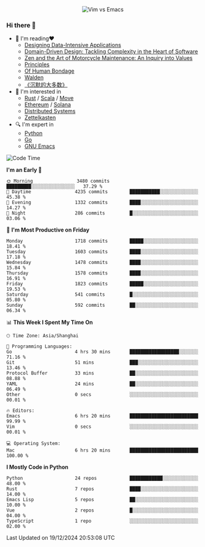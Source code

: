 <p align="center">
    <img src="https://gist.githubusercontent.com/coldnight/e696baffb094e71c96cb302118878eae/raw/40ea5053a6f66cc65f90f437e4173497da225958/banner.gif" alt="Vim vs Emacs" />
</p>

### Hi there 👋

- 📖 I'm reading❤️
    + [Designing Data-Intensive Applications](https://www.oreilly.com/library/view/designing-data-intensive-applications/9781491903063/)
    + [Domain-Driven Design: Tackling Complexity in the Heart of Software](https://www.dddcommunity.org/book/evans_2003/)
    + [Zen and the Art of Motorcycle Maintenance: An Inquiry into Values](https://en.wikipedia.org/wiki/Zen_and_the_Art_of_Motorcycle_Maintenance)
    + [Principles](https://www.principles.com/)
    + [Of Human Bondage](https://en.wikipedia.org/wiki/Of_Human_Bondage)
    + [Walden](https://en.wikipedia.org/wiki/Walden)
    + [《沉默的大多数》](https://en.wikipedia.org/wiki/Silent_majority)
- 🌱 I'm interested in
    + [Rust](https://www.rust-lang.org/) / [Scala](https://www.scala-lang.org/) / [Move](https://github.com/move-language/move/)
    + [Ethereum](https://ethereum.org/en/) / [Solana](https://solana.com/)
	+ [Distributed Systems](https://www.linuxzen.com/notes/topics/20200320174417_%E5%88%86%E5%B8%83%E5%BC%8F/)
	+ [Zettelkasten](https://www.linuxzen.com/notes/notes/20220120080920-slip_box/)
- 🔍 I'm expert in
    + [Python](https://www.python.org/)
    + [Go](https://go.dev/)
    + [GNU Emacs](https://www.gnu.org/software/emacs/)

<!--START_SECTION:waka-->
![Code Time](http://img.shields.io/badge/Code%20Time-3%2C202%20hrs%2012%20mins-blue)

**I'm an Early 🐤** 

```text
🌞 Morning                3480 commits        █████████░░░░░░░░░░░░░░░░   37.29 % 
🌆 Daytime                4235 commits        ███████████░░░░░░░░░░░░░░   45.38 % 
🌃 Evening                1332 commits        ████░░░░░░░░░░░░░░░░░░░░░   14.27 % 
🌙 Night                  286 commits         █░░░░░░░░░░░░░░░░░░░░░░░░   03.06 % 
```
📅 **I'm Most Productive on Friday** 

```text
Monday                   1718 commits        █████░░░░░░░░░░░░░░░░░░░░   18.41 % 
Tuesday                  1603 commits        ████░░░░░░░░░░░░░░░░░░░░░   17.18 % 
Wednesday                1478 commits        ████░░░░░░░░░░░░░░░░░░░░░   15.84 % 
Thursday                 1578 commits        ████░░░░░░░░░░░░░░░░░░░░░   16.91 % 
Friday                   1823 commits        █████░░░░░░░░░░░░░░░░░░░░   19.53 % 
Saturday                 541 commits         █░░░░░░░░░░░░░░░░░░░░░░░░   05.80 % 
Sunday                   592 commits         ██░░░░░░░░░░░░░░░░░░░░░░░   06.34 % 
```


📊 **This Week I Spent My Time On** 

```text
🕑︎ Time Zone: Asia/Shanghai

💬 Programming Languages: 
Go                       4 hrs 30 mins       ██████████████████░░░░░░░   71.16 % 
Git                      51 mins             ███░░░░░░░░░░░░░░░░░░░░░░   13.46 % 
Protocol Buffer          33 mins             ██░░░░░░░░░░░░░░░░░░░░░░░   08.88 % 
YAML                     24 mins             ██░░░░░░░░░░░░░░░░░░░░░░░   06.49 % 
Other                    0 secs              ░░░░░░░░░░░░░░░░░░░░░░░░░   00.01 % 

🔥 Editors: 
Emacs                    6 hrs 20 mins       █████████████████████████   99.99 % 
Vim                      0 secs              ░░░░░░░░░░░░░░░░░░░░░░░░░   00.01 % 

💻 Operating System: 
Mac                      6 hrs 20 mins       █████████████████████████   100.00 % 
```

**I Mostly Code in Python** 

```text
Python                   24 repos            ████████████░░░░░░░░░░░░░   48.00 % 
Rust                     7 repos             ████░░░░░░░░░░░░░░░░░░░░░   14.00 % 
Emacs Lisp               5 repos             ██░░░░░░░░░░░░░░░░░░░░░░░   10.00 % 
Vue                      2 repos             █░░░░░░░░░░░░░░░░░░░░░░░░   04.00 % 
TypeScript               1 repo              ░░░░░░░░░░░░░░░░░░░░░░░░░   02.00 % 
```




 Last Updated on 19/12/2024 20:53:08 UTC
<!--END_SECTION:waka-->
